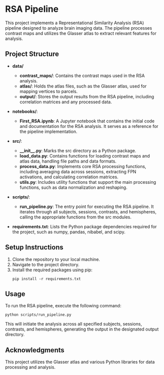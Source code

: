 # RSA Pipeline

This project implements a Representational Similarity Analysis (RSA) pipeline designed to analyze brain imaging data. The pipeline processes contrast maps and utilizes the Glasser atlas to extract relevant features for analysis.

## Project Structure

- **data/**
  - **contrast_maps/**: Contains the contrast maps used in the RSA analysis.
  - **atlas/**: Holds the atlas files, such as the Glasser atlas, used for mapping vertices to parcels.
  - **output/**: Stores the output results from the RSA pipeline, including correlation matrices and any processed data.

- **notebooks/**: 
  - **First_RSA.ipynb**: A Jupyter notebook that contains the initial code and documentation for the RSA analysis. It serves as a reference for the pipeline implementation.

- **src/**: 
  - **\_\_init\_\_.py**: Marks the src directory as a Python package.
  - **load_data.py**: Contains functions for loading contrast maps and atlas data, handling file paths and data formats.
  - **process_data.py**: Implements core RSA processing functions, including averaging data across sessions, extracting FPN activations, and calculating correlation matrices.
  - **utils.py**: Includes utility functions that support the main processing functions, such as data normalization and reshaping.

- **scripts/**: 
  - **run_pipeline.py**: The entry point for executing the RSA pipeline. It iterates through all subjects, sessions, contrasts, and hemispheres, calling the appropriate functions from the src modules.

- **requirements.txt**: Lists the Python package dependencies required for the project, such as numpy, pandas, nibabel, and scipy.

## Setup Instructions

1. Clone the repository to your local machine.
2. Navigate to the project directory.
3. Install the required packages using pip:
   ```
   pip install -r requirements.txt
   ```

## Usage

To run the RSA pipeline, execute the following command:
```
python scripts/run_pipeline.py
```

This will initiate the analysis across all specified subjects, sessions, contrasts, and hemispheres, generating the output in the designated output directory.

## Acknowledgments

This project utilizes the Glasser atlas and various Python libraries for data processing and analysis.